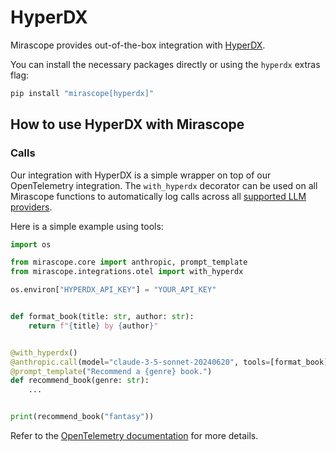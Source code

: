 # HyperDX

Mirascope provides out-of-the-box integration with [HyperDX](https://www.hyperdx.io/).

You can install the necessary packages directly or using the `hyperdx` extras flag:

```python
pip install "mirascope[hyperdx]"
```

## How to use HyperDX with Mirascope

### Calls

Our integration with HyperDX is a simple wrapper on top of our OpenTelemetry integration. The `with_hyperdx` decorator can be used on all Mirascope functions to automatically log calls across all [supported LLM providers](../learn/calls.md#supported-providers).

Here is a simple example using tools:

```python
import os

from mirascope.core import anthropic, prompt_template
from mirascope.integrations.otel import with_hyperdx

os.environ["HYPERDX_API_KEY"] = "YOUR_API_KEY"


def format_book(title: str, author: str):
    return f"{title} by {author}"


@with_hyperdx()
@anthropic.call(model="claude-3-5-sonnet-20240620", tools=[format_book])
@prompt_template("Recommend a {genre} book.")
def recommend_book(genre: str):
    ...


print(recommend_book("fantasy"))
```

Refer to the [OpenTelemetry documentation](./otel.md) for more details.
